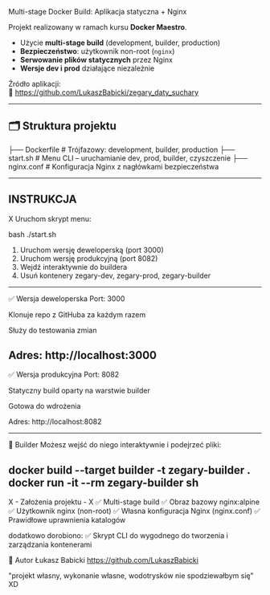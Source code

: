 Multi-stage Docker Build: Aplikacja statyczna + Nginx

Projekt realizowany w ramach kursu **Docker Maestro**.  

- Użycie **multi-stage build** (development, builder, production)
- **Bezpieczeństwo**: użytkownik non-root (`nginx`)
- **Serwowanie plików statycznych** przez Nginx
- **Wersje dev i prod** działające niezależnie

Źródło aplikacji:  
🔗 https://github.com/LukaszBabicki/zegary_daty_suchary

---

## 🗂 Struktura projektu

├── Dockerfile # Trójfazowy: development, builder, production
├── start.sh # Menu CLI – uruchamianie dev, prod, builder, czyszczenie
├── nginx.conf # Konfiguracja Nginx z nagłówkami bezpieczeństwa


---

## INSTRUKCJA ##

X Uruchom skrypt menu:

bash
./start.sh


1) Uruchom wersję deweloperską (port 3000)
2) Uruchom wersję produkcyjną (port 8082)
3) Wejdź interaktywnie do buildera
4) Usuń kontenery zegary-dev, zegary-prod, zegary-builder

---


✅ Wersja deweloperska
Port: 3000

Klonuje repo z GitHuba za każdym razem

Służy do testowania zmian

Adres: http://localhost:3000
---

✅ Wersja produkcyjna
Port: 8082

Statyczny build oparty na warstwie builder

Gotowa do wdrożenia

Adres: http://localhost:8082

---
🧪 Builder
Możesz wejść do niego interaktywnie i podejrzeć pliki:

docker build --target builder -t zegary-builder .
docker run -it --rm zegary-builder sh
---

X - Założenia projektu - X
✅ Multi-stage build
✅ Obraz bazowy nginx:alpine
✅ Użytkownik nginx (non-root)
✅ Własna konfiguracja Nginx (nginx.conf)
✅ Prawidłowe uprawnienia katalogów

dodatkowo dorobiono:
✅ Skrypt CLI do wygodnego do tworzenia i zarządzania kontenerami

👤 Autor
Łukasz Babicki
https://github.com/LukaszBabicki

"projekt własny, wykonanie własne, wodotrysków nie spodziewałbym się" XD

